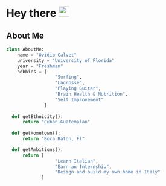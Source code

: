 # Hey there <img src="https://media.giphy.com/media/hvRJCLFzcasrR4ia7z/giphy.gif" width="28px" height="28px">
About Me
---
```python
class AboutMe:
    name = "Ovidio Calvet"
    university = "University of Florida"
    year = "Freshman"
    hobbies = [
                  "Surfing",
                  "Lacrosse",
                  "Playing Guitar",
                  "Brain Health & Nutrition",
                  "Self Improvement"
              ]
      
  def getEthnicity():
      return "Cuban-Guatemalan"
    
  def getHometown():
      return "Boca Raton, Fl"

  def getAmbitions():
      return [
                  "Learn Italian",
                  "Earn an Internship",
                  "Design and build my own home in Italy"
             ]


